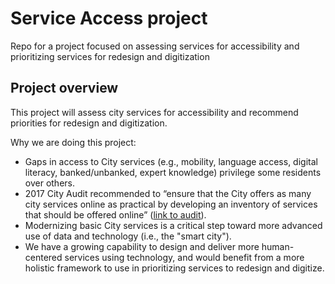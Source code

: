 # Service Access project
Repo for a project focused on assessing services for accessibility and prioritizing services for redesign and digitization

## Project overview

This project will assess city services for accessibility and recommend priorities for redesign and digitization. 

Why we are doing this project:
- Gaps in access to City services (e.g., mobility, language access, digital literacy, banked/unbanked, expert knowledge) privilege some residents over others.
- 2017 City Audit recommended to “ensure that the City offers as many city services online as practical by developing an inventory of services that should be offered online” ([link to audit](http://www.austintexas.gov/sites/default/files/files/Auditor/Audit_Reports/Online_Access__October_2017_.pdf)).
- Modernizing basic City services is a critical step toward more advanced use of data and technology (i.e., the "smart city").
- We have a growing capability to design and deliver more human-centered services using technology, and would benefit from a more holistic framework to use in prioritizing services to redesign and digitize.


